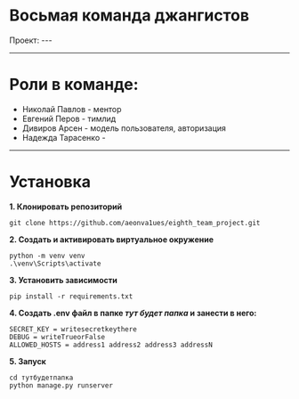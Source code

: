 # Восьмая команда джангистов
Проект: ---
___
# Роли в команде:
- Николай Павлов - ментор
- Евгений Перов - тимлид
- Дивиров Арсен - модель пользователя, авторизация
- Надежда Тарасенко -
___
# Установка

**1. Клонировать репозиторий**

```
git clone https://github.com/aeonva1ues/eighth_team_project.git 
```

**2. Создать и активировать виртуальное окружение**

```
python -m venv venv
.\venv\Scripts\activate
```

**3. Установить зависимости**

```
pip install -r requirements.txt
```

**4. Создать .env файл в папке _тут будет папка_ и занести в него:**

```
SECRET_KEY = writesecretkeythere
DEBUG = writeTrueorFalse
ALLOWED_HOSTS = address1 address2 address3 addressN
```

**5. Запуск**

```
cd тутбудетпапка
python manage.py runserver
```
